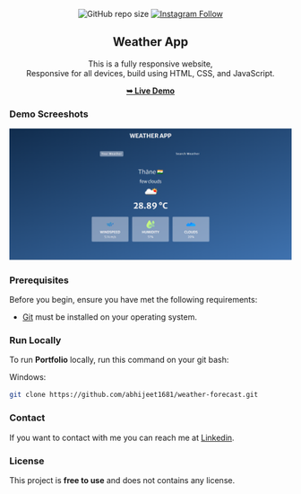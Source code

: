 <div align="center">
  
  ![GitHub repo size](https://img.shields.io/github/repo-size/abhijeet1681/weather-forecast)
  [![Instagram Follow](https://img.shields.io/badge/-Instagram-FF1494)](https://instagram.com/developer_abhii?igshid=ZDdkNTZiNTM=)


  <h2 align="center">Weather App</h2>

  This is a fully responsive website, <br />Responsive for all devices, build using HTML, CSS, and JavaScript.

  <a href="https://abhi-weather-appp.netlify.app/"><strong>➥ Live Demo</strong></a>

</div>


### Demo Screeshots

![Portfolio Desktop Demo](app.png "Desktop Demo")

### Prerequisites

Before you begin, ensure you have met the following requirements:

* [Git](https://git-scm.com/downloads "Download Git") must be installed on your operating system.

### Run Locally

To run **Portfolio** locally, run this command on your git bash:

Windows:

```bash
git clone https://github.com/abhijeet1681/weather-forecast.git
```

### Contact

If you want to contact with me you can reach me at [Linkedin](www.linkedin.com/in/abhijeet-jadhav-30b625211).

### License

This project is **free to use** and does not contains any license.
